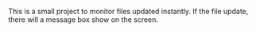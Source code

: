This is a small project to monitor files updated instantly.
If the file update, there will a message box show on the screen.
